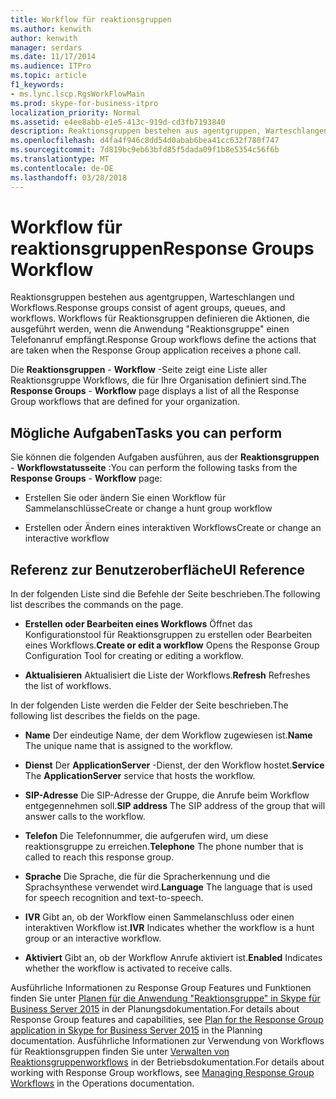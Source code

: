 ```yaml
---
title: Workflow für reaktionsgruppen
ms.author: kenwith
author: kenwith
manager: serdars
ms.date: 11/17/2014
ms.audience: ITPro
ms.topic: article
f1_keywords:
- ms.lync.lscp.RgsWorkFlowMain
ms.prod: skype-for-business-itpro
localization_priority: Normal
ms.assetid: e4ee8abb-e1e5-413c-919d-cd3fb7193840
description: Reaktionsgruppen bestehen aus agentgruppen, Warteschlangen und Workflows. Workflows für Reaktionsgruppen definieren die Aktionen, die ausgeführt werden, wenn die Anwendung "Reaktionsgruppe" einen Telefonanruf empfängt.
ms.openlocfilehash: d4fa4f946c8dd54d0abab6bea41cc632f780f747
ms.sourcegitcommit: 7d819bc9eb63bfd85f5dada09f1b8e5354c56f6b
ms.translationtype: MT
ms.contentlocale: de-DE
ms.lasthandoff: 03/28/2018
---
```

# <a name="response-groups-workflow"></a><span data-ttu-id="8861a-104">Workflow für reaktionsgruppen</span><span class="sxs-lookup"><span data-stu-id="8861a-104">Response Groups Workflow</span></span>
 
<span data-ttu-id="8861a-105">Reaktionsgruppen bestehen aus agentgruppen, Warteschlangen und Workflows.</span><span class="sxs-lookup"><span data-stu-id="8861a-105">Response groups consist of agent groups, queues, and workflows.</span></span> <span data-ttu-id="8861a-106">Workflows für Reaktionsgruppen definieren die Aktionen, die ausgeführt werden, wenn die Anwendung "Reaktionsgruppe" einen Telefonanruf empfängt.</span><span class="sxs-lookup"><span data-stu-id="8861a-106">Response Group workflows define the actions that are taken when the Response Group application receives a phone call.</span></span> 
  
<span data-ttu-id="8861a-107">Die **Reaktionsgruppen** - **Workflow** -Seite zeigt eine Liste aller Reaktionsgruppe Workflows, die für Ihre Organisation definiert sind.</span><span class="sxs-lookup"><span data-stu-id="8861a-107">The **Response Groups** - **Workflow** page displays a list of all the Response Group workflows that are defined for your organization.</span></span>
  
## <a name="tasks-you-can-perform"></a><span data-ttu-id="8861a-108">Mögliche Aufgaben</span><span class="sxs-lookup"><span data-stu-id="8861a-108">Tasks you can perform</span></span>

<span data-ttu-id="8861a-109">Sie können die folgenden Aufgaben ausführen, aus der **Reaktionsgruppen** - **Workflowstatusseite** :</span><span class="sxs-lookup"><span data-stu-id="8861a-109">You can perform the following tasks from the **Response Groups** - **Workflow** page:</span></span>
  
- <span data-ttu-id="8861a-110">Erstellen Sie oder ändern Sie einen Workflow für Sammelanschlüsse</span><span class="sxs-lookup"><span data-stu-id="8861a-110">Create or change a hunt group workflow</span></span>
    
- <span data-ttu-id="8861a-111">Erstellen oder Ändern eines interaktiven Workflows</span><span class="sxs-lookup"><span data-stu-id="8861a-111">Create or change an interactive workflow</span></span>
    
## <a name="ui-reference"></a><span data-ttu-id="8861a-112">Referenz zur Benutzeroberfläche</span><span class="sxs-lookup"><span data-stu-id="8861a-112">UI Reference</span></span>

<span data-ttu-id="8861a-113">In der folgenden Liste sind die Befehle der Seite beschrieben.</span><span class="sxs-lookup"><span data-stu-id="8861a-113">The following list describes the commands on the page.</span></span>
  
- <span data-ttu-id="8861a-114">**Erstellen oder Bearbeiten eines Workflows** Öffnet das Konfigurationstool für Reaktionsgruppen zu erstellen oder Bearbeiten eines Workflows.</span><span class="sxs-lookup"><span data-stu-id="8861a-114">**Create or edit a workflow** Opens the Response Group Configuration Tool for creating or editing a workflow.</span></span>
    
- <span data-ttu-id="8861a-115">**Aktualisieren** Aktualisiert die Liste der Workflows.</span><span class="sxs-lookup"><span data-stu-id="8861a-115">**Refresh** Refreshes the list of workflows.</span></span>
    
<span data-ttu-id="8861a-116">In der folgenden Liste werden die Felder der Seite beschrieben.</span><span class="sxs-lookup"><span data-stu-id="8861a-116">The following list describes the fields on the page.</span></span>
  
- <span data-ttu-id="8861a-117">**Name** Der eindeutige Name, der dem Workflow zugewiesen ist.</span><span class="sxs-lookup"><span data-stu-id="8861a-117">**Name** The unique name that is assigned to the workflow.</span></span>
    
- <span data-ttu-id="8861a-118">**Dienst** Der **ApplicationServer** -Dienst, der den Workflow hostet.</span><span class="sxs-lookup"><span data-stu-id="8861a-118">**Service** The **ApplicationServer** service that hosts the workflow.</span></span>
    
- <span data-ttu-id="8861a-119">**SIP-Adresse** Die SIP-Adresse der Gruppe, die Anrufe beim Workflow entgegennehmen soll.</span><span class="sxs-lookup"><span data-stu-id="8861a-119">**SIP address** The SIP address of the group that will answer calls to the workflow.</span></span>
    
- <span data-ttu-id="8861a-120">**Telefon** Die Telefonnummer, die aufgerufen wird, um diese reaktionsgruppe zu erreichen.</span><span class="sxs-lookup"><span data-stu-id="8861a-120">**Telephone** The phone number that is called to reach this response group.</span></span>
    
- <span data-ttu-id="8861a-121">**Sprache** Die Sprache, die für die Spracherkennung und die Sprachsynthese verwendet wird.</span><span class="sxs-lookup"><span data-stu-id="8861a-121">**Language** The language that is used for speech recognition and text-to-speech.</span></span>
    
- <span data-ttu-id="8861a-122">**IVR** Gibt an, ob der Workflow einen Sammelanschluss oder einen interaktiven Workflow ist.</span><span class="sxs-lookup"><span data-stu-id="8861a-122">**IVR** Indicates whether the workflow is a hunt group or an interactive workflow.</span></span>
    
- <span data-ttu-id="8861a-123">**Aktiviert** Gibt an, ob der Workflow Anrufe aktiviert ist.</span><span class="sxs-lookup"><span data-stu-id="8861a-123">**Enabled** Indicates whether the workflow is activated to receive calls.</span></span>
    
<span data-ttu-id="8861a-124">Ausführliche Informationen zu Response Group Features und Funktionen finden Sie unter [Planen für die Anwendung "Reaktionsgruppe" in Skype für Business Server 2015](../../plan-your-deployment/enterprise-voice-solution/response-group.md) in der Planungsdokumentation.</span><span class="sxs-lookup"><span data-stu-id="8861a-124">For details about Response Group features and capabilities, see [Plan for the Response Group application in Skype for Business Server 2015](../../plan-your-deployment/enterprise-voice-solution/response-group.md) in the Planning documentation.</span></span> <span data-ttu-id="8861a-125">Ausführliche Informationen zur Verwendung von Workflows für Reaktionsgruppen finden Sie unter [Verwalten von Reaktionsgruppenworkflows](http://technet.microsoft.com/library/42cfccdd-2844-4875-b4e3-813e1df15f08.aspx) in der Betriebsdokumentation.</span><span class="sxs-lookup"><span data-stu-id="8861a-125">For details about working with Response Group workflows, see [Managing Response Group Workflows](http://technet.microsoft.com/library/42cfccdd-2844-4875-b4e3-813e1df15f08.aspx) in the Operations documentation.</span></span>
  


